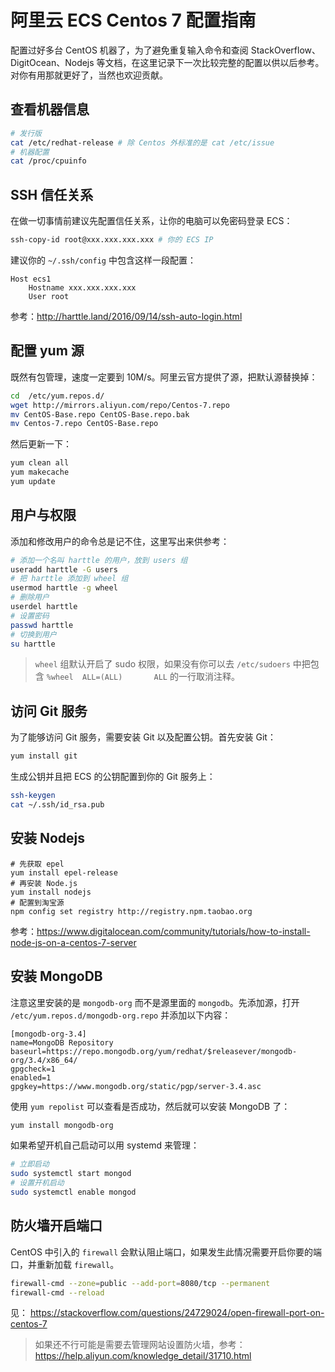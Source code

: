 # 阿里云 ECS Centos 7 配置指南

配置过好多台 CentOS 机器了，为了避免重复输入命令和查阅 StackOverflow、DigitOcean、Nodejs 等文档，在这里记录下一次比较完整的配置以供以后参考。对你有用那就更好了，当然也欢迎贡献。

## 查看机器信息

```bash
# 发行版
cat /etc/redhat-release # 除 Centos 外标准的是 cat /etc/issue
# 机器配置
cat /proc/cpuinfo
```

## SSH 信任关系

在做一切事情前建议先配置信任关系，让你的电脑可以免密码登录 ECS：

```bash
ssh-copy-id root@xxx.xxx.xxx.xxx # 你的 ECS IP
```

建议你的 `~/.ssh/config` 中包含这样一段配置：

```
Host ecs1
    Hostname xxx.xxx.xxx.xxx
    User root
```

参考：http://harttle.land/2016/09/14/ssh-auto-login.html

## 配置 yum 源

既然有包管理，速度一定要到 10M/s。阿里云官方提供了源，把默认源替换掉：

```bash
cd  /etc/yum.repos.d/
wget http://mirrors.aliyun.com/repo/Centos-7.repo
mv CentOS-Base.repo CentOS-Base.repo.bak
mv Centos-7.repo CentOS-Base.repo
```

然后更新一下：

```bash
yum clean all
yum makecache
yum update
```

## 用户与权限

添加和修改用户的命令总是记不住，这里写出来供参考：

```bash
# 添加一个名叫 harttle 的用户，放到 users 组
useradd harttle -G users
# 把 harttle 添加到 wheel 组
usermod harttle -g wheel
# 删除用户
userdel harttle
# 设置密码
passwd harttle
# 切换到用户
su harttle
```

> `wheel` 组默认开启了 sudo 权限，如果没有你可以去 `/etc/sudoers` 中把包含 `%wheel  ALL=(ALL)       ALL` 的一行取消注释。

## 访问 Git 服务

为了能够访问 Git 服务，需要安装 Git 以及配置公钥。首先安装 Git：

```bash
yum install git
```

生成公钥并且把 ECS 的公钥配置到你的 Git 服务上：

```bash
ssh-keygen
cat ~/.ssh/id_rsa.pub 
```

## 安装 Nodejs

```bashrc
# 先获取 epel
yum install epel-release
# 再安装 Node.js
yum install nodejs
# 配置到淘宝源
npm config set registry http://registry.npm.taobao.org
```

参考：https://www.digitalocean.com/community/tutorials/how-to-install-node-js-on-a-centos-7-server

## 安装 MongoDB

注意这里安装的是 `mongodb-org` 而不是源里面的 `mongodb`。先添加源，打开 `/etc/yum.repos.d/mongodb-org.repo` 并添加以下内容：

```
[mongodb-org-3.4]
name=MongoDB Repository
baseurl=https://repo.mongodb.org/yum/redhat/$releasever/mongodb-org/3.4/x86_64/
gpgcheck=1
enabled=1
gpgkey=https://www.mongodb.org/static/pgp/server-3.4.asc
```

使用 `yum repolist` 可以查看是否成功，然后就可以安装 MongoDB 了：

```bash
yum install mongodb-org
```

如果希望开机自己启动可以用 systemd 来管理：

```bash
# 立即启动
sudo systemctl start mongod
# 设置开机启动
sudo systemctl enable mongod
```

## 防火墙开启端口

CentOS 中引入的 `firewall` 会默认阻止端口，如果发生此情况需要开启你要的端口，并重新加载 `firewall`。

```bash
firewall-cmd --zone=public --add-port=8080/tcp --permanent
firewall-cmd --reload
```

见： https://stackoverflow.com/questions/24729024/open-firewall-port-on-centos-7

> 如果还不行可能是需要去管理网站设置防火墙，参考： https://help.aliyun.com/knowledge_detail/31710.html
